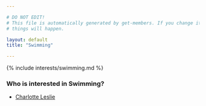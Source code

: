 ```yaml
---

# DO NOT EDIT!
# This file is automatically generated by get-members. If you change it, bad
# things will happen.

layout: default
title: "Swimming"

---
```


{% include interests/swimming.md %}

### Who is interested in Swimming?


* [Charlotte Leslie](/members/charlotte-leslie.html)

